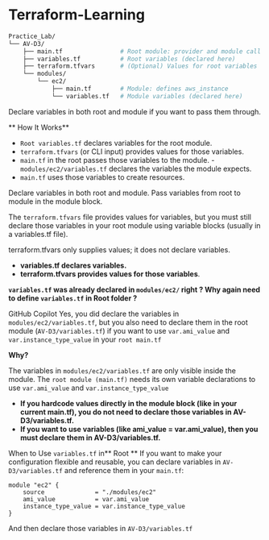 # Terraform-Learning

```bash
Practice_Lab/
└── AV-D3/
    ├── main.tf                # Root module: provider and module call
    ├── variables.tf           # Root variables (declared here)
    ├── terraform.tfvars       # (Optional) Values for root variables
    └── modules/
        └── ec2/
            ├── main.tf        # Module: defines aws_instance
            └── variables.tf   # Module variables (declared here)
```

Declare variables in both root and module if you want to pass them through.

** How It Works**

- ```Root variables.tf``` declares variables for the root module.
- ```terraform.tfvars``` (or CLI input) provides values for those variables.
- ```main.tf``` in the root passes those variables to the module.
-``` modules/ec2/variables.tf``` declares the variables the module expects.
- ```main.tf``` uses those variables to create resources.

Declare variables in both root and module.
Pass variables from root to module in the module block.

The ```terraform.tfvars``` file provides values for variables, but you must still declare those variables in your root module using variable blocks (usually in a variables.tf file).

terraform.tfvars only supplies values; it does not declare variables.

- **variables.tf declares variables.**
- **terraform.tfvars provides values for those variables**.


**```variables.tf``` was already declared in ```modules/ec2/``` right ? Why again need to define ```variables.tf``` in Root folder ?**

GitHub Copilot
Yes, you did declare the variables in ```modules/ec2/variables.tf```, but you also need to declare them in the root module (```AV-D3/variables.tf```) if you want to use ```var.ami_value``` and ```var.instance_type_value``` in your ```root main.tf```

**Why?**

The variables in ```modules/ec2/variables.tf``` are only visible inside the module.
The ```root module (main.tf)``` needs its own variable declarations to use ```var.ami_value``` and ```var.instance_type_value```

- **If you hardcode values directly in the module block (like in your current main.tf), you do not need to declare those variables in AV-D3/variables.tf.**
- **If you want to use variables (like ami_value = var.ami_value), then you must declare them in AV-D3/variables.tf.**


When to Use ```variables.tf``` in** Root **
If you want to make your configuration flexible and reusable, you can declare variables in ```AV-D3/variables.tf``` and reference them in your ```main.tf```:


```hcl
module "ec2" {
    source              = "./modules/ec2"
    ami_value           = var.ami_value
    instance_type_value = var.instance_type_value
}
```

And then declare those variables in ```AV-D3/variables.tf```
